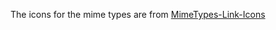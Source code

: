 The icons for the mime types are from [MimeTypes-Link-Icons](https://github.com/eagerterrier/MimeTypes-Link-Icons)
